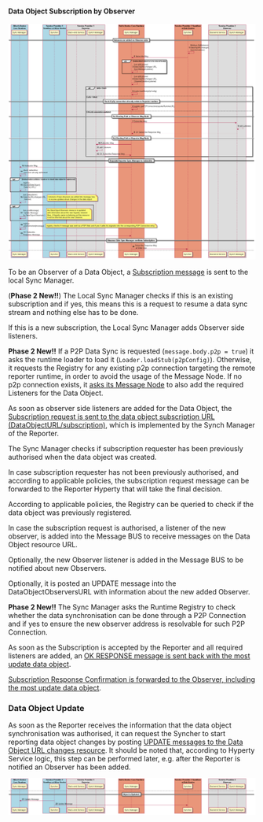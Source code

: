 #### Data Object Subscription by Observer

![Figure @data-sync-subscription Request to subscribe a Sync Data Object](data-object-subscribe.png)

To be an Observer of a Data Object, a [Subscription message](../../messages/data-sync-messages.md#hyperty-request-to-be-an-observer) is sent to the local Sync Manager.

(**Phase 2 New!!**) The Local Sync Manager checks if this is an existing subscription and if yes, this means this is a request to resume a data sync stream and nothing else has to be done.

If this is a new subscription, the Local Sync Manager adds Observer side listeners.

**Phase 2 New!!** If a P2P Data Sync is requested (`message.body.p2p = true`) it asks the runtime loader to load it (`Loader.loadStub(p2pConfig)`). Otherwise, it requests the Registry for any existing p2p connection targeting the remote reporter runtime, in order to avoid the usage of the Message Node.
If no p2p connection exists, it [asks its Message Node](../../messages/data-sync-messages.md#data-sync-routing-path-setup-request-at-observer-message-node) to also add the required Listeners for the Data Object.

As soon as observer side listeners are added for the Data Object, the [Subscription request is sent to the data object subscription URL (DataObjectURL/subscription)](../../messages/data-sync-messages.md#observer-subscription-request-sent-to-data-object-subscription-handler), which is implemented by the Synch Manager of the Reporter.

The Sync Manager checks if subscription requester has been previously authorised when the data object was created.

In case subscription requester has not been previously authorised, and according to applicable policies, the subscription request message can be forwarded to the Reporter Hyperty that will take the final decision.

According to applicable policies, the Registry can be queried to check if the data object was previously registered.

In case the subscription request is authorised, a listener of the new observer, is added into the Message BUS to receive messages on the Data Object resource URL.

Optionally, the new Observer listener is added in the Message BUS to be notified about new Observers.

Optionally, it is posted an UPDATE message into the DataObjectObserversURL with information about the new added Observer.

**Phase 2 New!!**
The Sync Manager asks the Runtime Registry to check whether the data synchronisation can be done through a P2P Connection and if yes to ensure the new observer address is resolvable for such P2P Connection.

As soon as the Subscription is accepted by the Reporter and all required listeners are added, an [OK RESPONSE message is sent back with the most update data object](../../messages/data-sync-messages.md#response-4).

[Subscription Response Confirmation is forwarded to the Observer, including the most update data object](../../messages/data-sync-messages.md#response-2).

### Data Object Update

As soon as the Reporter receives the information that the data object synchronisation was authorised, it can request the Syncher to start reporting data object changes by posting [UPDATE messages to the Data Object URL changes resource](../../data-sync-messages.md#data-object-update). It should be noted that, according to Hyperty Service logic, this step can be performed later, e.g. after the Reporter is notified an Observer has been added.

![Figure @runtime-basic-create-sync2 Data Object synchronisation is authorised and Observers added ](data-object-subscribe_001.png)
